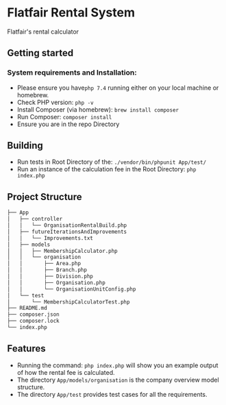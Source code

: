 # Flatfair Rental System

Flatfair's  rental calculator 

## Getting started


### System requirements and Installation:

- Please ensure you have```php 7.4``` running either on your local machine or homebrew.
- Check PHP version: ``php -v``
- Install Composer (via homebrew): ```brew install composer```
- Run Composer: ``composer install``
- Ensure you are in the repo Directory
## Building
- Run tests in Root Directory of the: ```./vendor/bin/phpunit App/test/```
- Run an instance of the calculation fee in the Root Directory: ```php index.php``` 

## Project Structure

```bash
├── App
│   ├── controller
│   │   └── OrganisationRentalBuild.php
│   ├── futureIterationsAndImprovements
│   │   └── Improvements.txt
│   ├── models
│   │   ├── MembershipCalculator.php
│   │   └── organisation
│   │       ├── Area.php
│   │       ├── Branch.php
│   │       ├── Division.php
│   │       ├── Organisation.php
│   │       └── OrganisationUnitConfig.php
│   └── test
│       └── MembershipCalculatorTest.php
├── README.md
├── composer.json
├── composer.lock
└── index.php
```

## Features
- Running the command: ``php index.php`` will show you an example output of how the rental fee is calculated.
- The directory ```App/models/organisation``` is the company overview model structure. 
- The directory ```App/test``` provides test cases for all the requirements.



